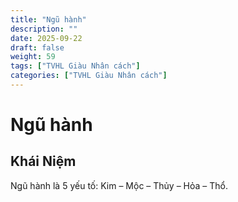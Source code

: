 ```yaml
---
title: "Ngũ hành"
description: ""
date: 2025-09-22
draft: false
weight: 59
tags: ["TVHL Giàu Nhân cách"]
categories: ["TVHL Giàu Nhân cách"]
---
```


# Ngũ hành

<!-- **Mã:** 
**Nhóm:**  -->

## Khái Niệm

Ngũ hành là 5 yếu tố: Kim – Mộc – Thủy – Hỏa – Thổ.
